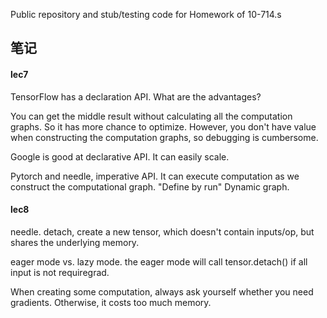 Public repository and stub/testing code for Homework of 10-714.s

## 笔记

#### lec7

TensorFlow has a declaration API. What are the advantages?

You can get the middle result without calculating all the computation graphs. So it has more chance to optimize. However, you don't have value when constructing the computation graphs, so debugging is cumbersome.

Google is good at declarative API. It can easily scale.

Pytorch and needle, imperative API.  It can execute computation as we construct the computational graph. "Define by run"  Dynamic graph. 

#### lec8

needle. detach, create a new tensor, which doesn't contain inputs/op, but shares the underlying memory. 

eager mode vs. lazy mode.  the eager mode will call tensor.detach() if all input is not requiregrad.

When creating some computation, always ask yourself whether you need gradients. Otherwise, it costs too much memory.











